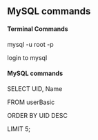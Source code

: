 ## MySQL commands


#### Terminal Commands
mysql -u root -p

login to mysql

#### MySQL commands

SELECT UID, Name 

FROM userBasic

ORDER BY  UID DESC

LIMIT 5;

